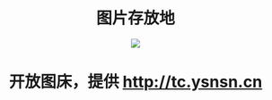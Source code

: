 ## <h1 align="center">图片存放地</h1>

<div align="center"> 

  
![](https://img.shields.io/github/repo-size/Ysnsn/img?style=for-the-badge)

</div>


## <h1 align="center">开放图床，提供  http://tc.ysnsn.cn</h1>

